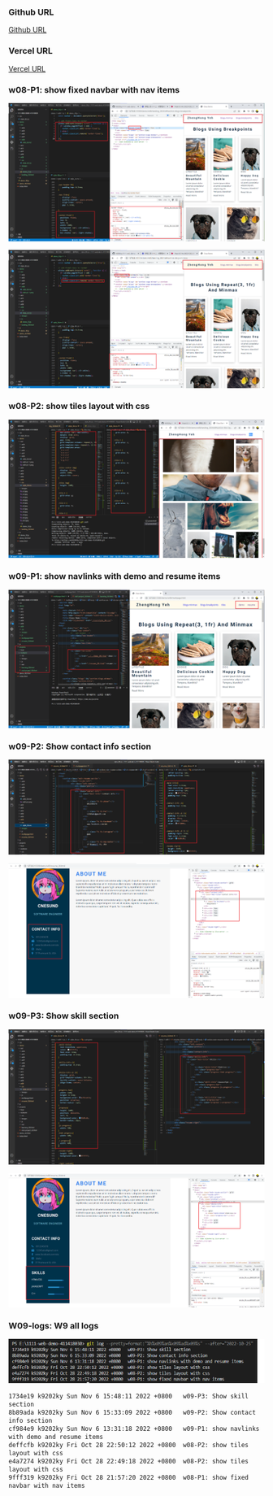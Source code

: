 ### Github URL

[Github URL](https://github.com/k9202ky/1111-web-demo-411418030)

### Vercel URL

[Vercel URL](https://1111-web-demo-411418030-8j4p.vercel.app/)

### w08-P1: show fixed navbar with nav items

![](w08-p1-1.png)

![](w08-p1-2.png)

### w08-P2: show tiles layout with css

![](w08-p2.png)

### w09-P1: show navlinks with demo and resume items

![](w09-p1.png)

### w09-P2: Show contact info section

![](w09-p2-1.png)

![](w09-p2-2.png)

### w09-P3: Show skill section

![](w09-p3-1.png)

![](w09-p3-2.png)

### W09-logs: W9 all logs

![](w08-logs.png)

```
1734e19 k9202ky Sun Nov 6 15:48:11 2022 +0800   w09-P3: Show skill section
8b89ada k9202ky Sun Nov 6 15:33:09 2022 +0800   w09-P2: Show contact info section
cf984e9 k9202ky Sun Nov 6 13:31:18 2022 +0800   w09-P1: show navlinks with demo and resume items
deffcfb k9202ky Fri Oct 28 22:50:12 2022 +0800  w08-P2: show tiles layout with css
e4a7274 k9202ky Fri Oct 28 22:49:18 2022 +0800  w08-P2: show tiles layout with css
9fff319 k9202ky Fri Oct 28 21:57:20 2022 +0800  w08-P1: show fixed navbar with nav items
```

